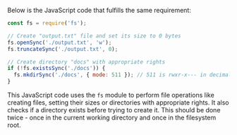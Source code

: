 Below is the JavaScript code that fulfills the same requirement:
```JavaScript
const fs = require('fs');

// Create "output.txt" file and set its size to 0 bytes
fs.openSync('./output.txt', 'w');
fs.truncateSync('./output.txt', 0);

// Create directory "docs" with appropriate rights
if (!fs.existsSync('./docs')) {
  fs.mkdirSync('./docs', { mode: 511 }); // 511 is rwxr-x--- in decimal representation
}
```
This JavaScript code uses the `fs` module to perform file operations like creating files, setting their sizes or directories with appropriate rights. It also checks if a directory exists before trying to create it. This should be done twice - once in the current working directory and once in the filesystem root.
